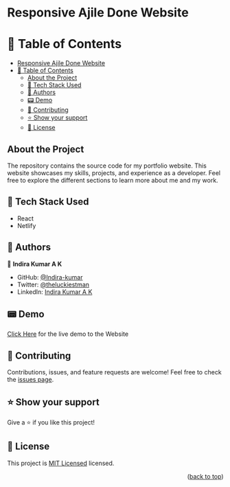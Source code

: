 # Responsive Ajile Done Website
<a name="readme-top"></a>
# 📗 Table of Contents

- [Responsive Ajile Done Website](#responsive-ajile-done-website)
- [📗 Table of Contents](#-table-of-contents)
  - [About the Project ](#about-the-project-)
  - [💫 Tech Stack Used](#-tech-stack-used)
  - [👥 Authors ](#-authors-)
  - [📟 Demo ](#-demo-)
  - [🤝 Contributing ](#-contributing-)
  - [⭐️ Show your support ](#️-show-your-support-)
  - [📝 License ](#-license-)

## About the Project <a name="about-project"></a>
The repository contains the source code for my portfolio website. This website showcases my skills, projects, and experience as a developer. Feel free to explore the different sections to learn more about me and my work.

## 💫 Tech Stack Used
- React
- Netlify
  
## 👥 Authors <a name="authors"></a>

👤 **Indira Kumar A K**

- GitHub: [@Indira-kumar](https://github.com/Indira-kumar)
- Twitter: [@theluckiestman](https://twitter.com/theluckiestman)
- LinkedIn: [Indira Kumar A K](https://www.linkedin.com/in/indira-kumar-a-k-b612381bb/)


## 📟 Demo <a name="demo"></a>

[Click Here](https://indirakumar.com) for the live demo to the Website

## 🤝 Contributing <a name="contributing"></a>

Contributions, issues, and feature requests are welcome!
Feel free to check the [issues page]().

<!-- SUPPORT -->

## ⭐️ Show your support <a name="support"></a>

Give a ⭐️ if you like this project!

<!-- LICENSE -->

## 📝 License <a name="license"></a>

This project is [MIT Licensed](./LICENSE) licensed.

<p align="right">(<a href="#readme-top">back to top</a>)</p>

